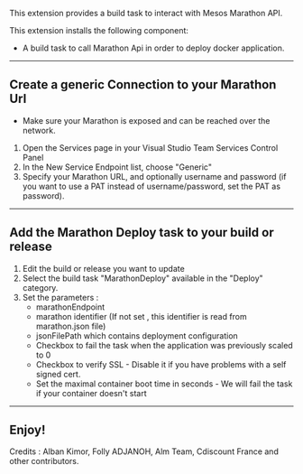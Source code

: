 This extension provides a build task to interact with Mesos Marathon API.

This extension installs the following component:
* A build task to call Marathon Api in order to deploy docker application.

___

## Create a generic Connection to your Marathon Url
* Make sure your Marathon is exposed and can be reached over the network.

1. Open the Services page in your Visual Studio Team Services Control Panel
1. In the New Service Endpoint list, choose "Generic"
1. Specify your Marathon URL, and optionally username and password (if you want to use a PAT instead of username/password, set the PAT as password).

___

## Add the Marathon Deploy task to your build or release

1. Edit the build or release you want to update
1. Select the build task "MarathonDeploy" available in the "Deploy" category.
1. Set the parameters :
   * marathonEndpoint
   * marathon identifier (If not set , this identifier is read from marathon.json file)
   * jsonFilePath which contains deployment configuration
   * Checkbox to fail the task when the application was previously scaled to 0
   * Checkbox to verify SSL - Disable it if you have problems with a self signed cert.
   * Set the maximal container boot time in seconds - We will fail the task if your container doesn't start
   
___

## Enjoy!


Credits : Alban Kimor, Folly ADJANOH, Alm Team, Cdiscount France and other contributors.